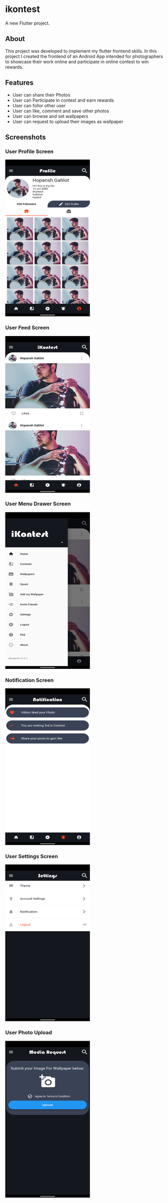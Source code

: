 # ikontest

A new Flutter project.

## About
This project was developed to implement my flutter frontend skills.
In this project I created the frontend of an Android App intended for photographers to showcase their work online and participate in online contest to win rewards. 

## Features
- User can share their Photos
- User can Participate in contest and earn rewards
- User can follor other user
- User can like, comment and save other photos
- User can browse and set wallpapers
- User can request to upload their images as wallpaper

## Screenshots
### User Profile Screen
<img src="https://github.com/hopansh/iKontest_App/blob/main/Screenshots/Screenshot_20201218-155538.png" width="270" height="500">

### User Feed Screen
<img src="https://github.com/hopansh/iKontest_App/blob/main/Screenshots/Screenshot_20201218-155551.png" width="270" height="500">

### User Menu Drawer Screen
<img src="https://github.com/hopansh/iKontest_App/blob/main/Screenshots/Screenshot_20201218-155558.png" width="270" height="500">

### Notification Screen
<img src="https://github.com/hopansh/iKontest_App/blob/main/Screenshots/Screenshot_20201218-155543.png" width="270" height="500">

### User Settings Screen
<img src="https://github.com/hopansh/iKontest_App/blob/main/Screenshots/Screenshot_20201218-155729.png" width="270" height="500">

### User Photo Upload
<img src="https://github.com/hopansh/iKontest_App/blob/main/Screenshots/Screenshot_20201218-155827.png" width="270" height="500">

